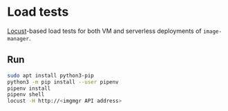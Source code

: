 # Load tests

[Locust](https://docs.locust.io/en/stable/)-based load tests for both VM and serverless deployments of `image-manager`.

## Run

```bash
sudo apt install python3-pip
python3 -m pip install --user pipenv
pipenv install
pipenv shell
locust -H http://<imgmgr API address>
```
